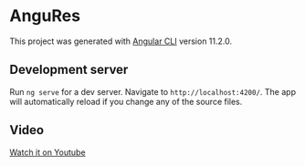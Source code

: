 # AnguRes

This project was generated with [Angular CLI](https://github.com/angular/angular-cli) version 11.2.0.

## Development server

Run `ng serve` for a dev server. Navigate to `http://localhost:4200/`. The app will automatically reload if you change any of the source files.


## Video
[Watch it on Youtube](https://youtu.be/mwQFRsuY5i8) 
